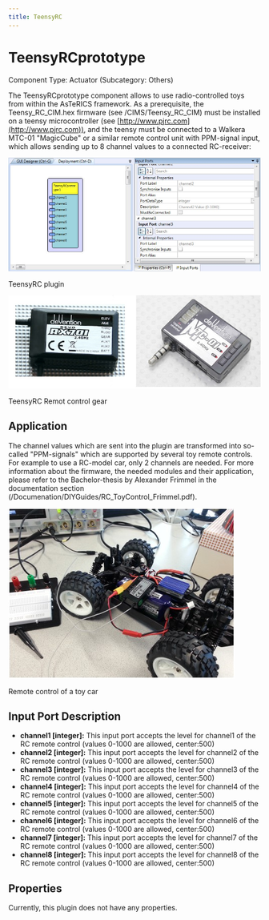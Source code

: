 ```yaml
---
title: TeensyRC
---
```


# TeensyRCprototype

Component Type: Actuator (Subcategory: Others)

The TeensyRCprototype component allows to use radio-controlled toys from within the AsTeRICS framework. As a prerequisite, the Teensy_RC_CIM.hex firmware (see /CIMS/Teensy_RC_CIM) must be installed on a teensy microcontroller (see [http://www.pjrc.com](http://www.pjrc.com)), and the teensy must be connected to a Walkera MTC-01 "MagicCube" or a similar remote control unit with PPM-signal input, which allows sending up to 8 channel values to a connected RC-receiver:

![Screenshot: TeensyRC plugin](./img/TeensyRC.jpg "Screenshot: TeensyRC plugin")

TeensyRC plugin

![Screenshot: TeensyRC remote control gear](./img/TeensyRCRemote.jpg "TeensyRC remote control gear")

TeensyRC Remot control gear

## Application

The channel values which are sent into the plugin are transformed into so-called "PPM-signals" which are supported by several toy remote controls. For example to use a RC-model car, only 2 channels are needed. For more information about the firmware, the needed modules and their application, please refer to the Bachelor-thesis by Alexander Frimmel in the documentation section (/Documenation/DIYGuides/RC_ToyControl_Frimmel.pdf).

![remote control of a toy car](./img/TeensyRCApplication.jpg "remote control of a toy car")

Remote control of a toy car

## Input Port Description

- **channel1 \[integer\]:** This input port accepts the level for channel1 of the RC remote control (values 0-1000 are allowed, center:500)
- **channel2 \[integer\]:** This input port accepts the level for channel2 of the RC remote control (values 0-1000 are allowed, center:500)
- **channel3 \[integer\]:** This input port accepts the level for channel3 of the RC remote control (values 0-1000 are allowed, center:500)
- **channel4 \[integer\]:** This input port accepts the level for channel4 of the RC remote control (values 0-1000 are allowed, center:500)
- **channel5 \[integer\]:** This input port accepts the level for channel5 of the RC remote control (values 0-1000 are allowed, center:500)
- **channel6 \[integer\]:** This input port accepts the level for channel6 of the RC remote control (values 0-1000 are allowed, center:500)
- **channel7 \[integer\]:** This input port accepts the level for channel7 of the RC remote control (values 0-1000 are allowed, center:500)
- **channel8 \[integer\]:** This input port accepts the level for channel8 of the RC remote control (values 0-1000 are allowed, center:500)

## Properties

Currently, this plugin does not have any properties.
